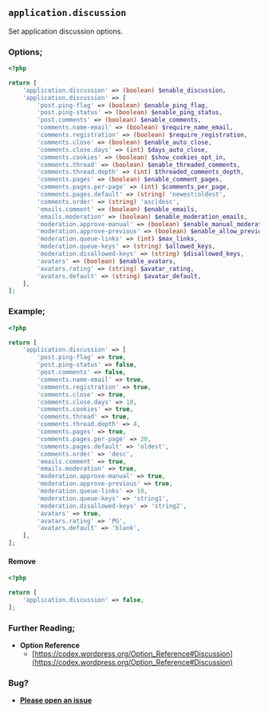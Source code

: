 ## `application.discussion`

Set application discussion options.

### Options;

```php
<?php

return [
    'application.discussion' => (boolean) $enable_discussion,
    'application.discussion' => [
        'post.ping-flag' => (boolean) $enable_ping_flag,
        'post.ping-status' => (boolean) $enable_ping_status,
        'post.comments' => (boolean) $enable_comments,
        'comments.name-email' => (boolean) $require_name_email,
        'comments.registration' => (boolean) $require_registration,
        'comments.close' => (boolean) $enable_auto_close,
        'comments.close.days' => (int) $days_auto_close,
        'comments.cookies' => (boolean) $show_cookies_opt_in,
        'comments.thread' => (boolean) $enable_threaded_comments,
        'comments.thread.depth' => (int) $threaded_comments_depth,
        'comments.pages' => (boolean) $enable_comment_pages,
        'comments.pages.per-page' => (int) $comments_per_page,
        'comments.pages.default' => (string) 'newest|oldest',
        'comments.order' => (string) 'asc|desc',
        'emails.comment' => (boolean) $enable_emails,
        'emails.moderation' => (boolean) $enable_moderation_emails,
        'moderation.approve-manual' => (boolean) $enable_manual_moderation,
        'moderation.approve-previous' => (boolean) $enable_allow_previous,
        'moderation.queue-links' => (int) $max_links,
        'moderation.queue-keys' => (string) $allowed_keys,
        'moderation.disallowed-keys' => (string) $disallowed_keys,
        'avatars' => (boolean) $enable_avatars,
        'avatars.rating' => (string) $avatar_rating,
        'avatars.default' => (string) $avatar_default,
    ],
];
```

### Example;

```php
<?php

return [
    'application.discussion' => [
        'post.ping-flag' => true,
        'post.ping-status' => false,
        'post.comments' => false,
        'comments.name-email' => true,
        'comments.registration' => true,
        'comments.close' => true,
        'comments.close.days' => 10,
        'comments.cookies' => true,
        'comments.thread' => true,
        'comments.thread.depth' => 4,
        'comments.pages' => true,
        'comments.pages.per-page' => 20,
        'comments.pages.default' => 'oldest',
        'comments.order' => 'desc',
        'emails.comment' => true,
        'emails.moderation' => true,
        'moderation.approve-manual' => true,
        'moderation.approve-previous' => true,
        'moderation.queue-links' => 10,
        'moderation.queue-keys' => 'string1',
        'moderation.disallowed-keys' => 'string2',
        'avatars' => true,
        'avatars.rating' => 'PG',
        'avatars.default' => 'blank',
    ],
];
```

#### Remove

```php
<?php

return [
    'application.discussion' => false,
];
```

### Further Reading;

* **Option Reference**
    * [https://codex.wordpress.org/Option_Reference#Discussion](https://codex.wordpress.org/Option_Reference#Discussion)

### Bug?

* **[Please open an issue](https://github.com/soberwp/intervention/issues/new?title=[application.discussion]&labels=bug&assignees=darrenjacoby)**